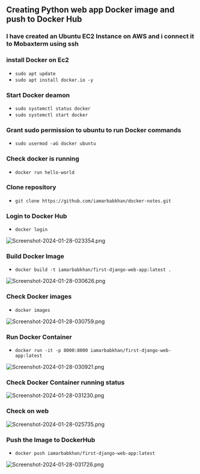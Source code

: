 ## Creating Python web app Docker image and push to Docker Hub
### I have created an Ubuntu EC2 Instance on AWS and i connect it to Mobaxterm using ssh
### install Docker on Ec2
* `sudo apt update`
* `sudo apt install docker.io -y`
### Start Docker deamon
* `sudo systemctl status docker`
* `sudo systemctl start docker`
### Grant sudo permission to ubuntu to run Docker commands
* `sudo usermod -aG docker ubuntu`
### Check docker is running
* `docker run hello-world`
### Clone repository
* `git clone https://github.com/iamarbabkhan/docker-notes.git`
### Login to Docker Hub
* `docker login`
  
![Screenshot-2024-01-28-023354.png](https://i.postimg.cc/KvVjnpGG/Screenshot-2024-01-28-023354.png)
### Build Docker Image
*  `docker build -t iamarbabkhan/first-django-web-app:latest .`
  
![Screenshot-2024-01-28-030626.png](https://i.postimg.cc/BnkSKjCX/Screenshot-2024-01-28-030626.png)
### Check Docker images
*  `docker images`
  
![Screenshot-2024-01-28-030759.png](https://i.postimg.cc/wx177dzf/Screenshot-2024-01-28-030759.png)
### Run Docker Container
* `docker run -it -p 8000:8000 iamarbabkhan/first-django-web-app:latest`
  
![Screenshot-2024-01-28-030921.png](https://i.postimg.cc/zvvWfLj0/Screenshot-2024-01-28-030921.png)
### Check Docker Container running status
![Screenshot-2024-01-28-031230.png](https://i.postimg.cc/Fs9F05XX/Screenshot-2024-01-28-031230.png)
### Check on web 
![Screenshot-2024-01-28-025735.png](https://i.postimg.cc/DZP0K235/Screenshot-2024-01-28-025735.png)
### Push the Image to DockerHub 
* `docker push iamarbabkhan/first-django-web-app:latest`
  
![Screenshot-2024-01-28-031726.png](https://i.postimg.cc/d01c0wC4/Screenshot-2024-01-28-031726.png)
